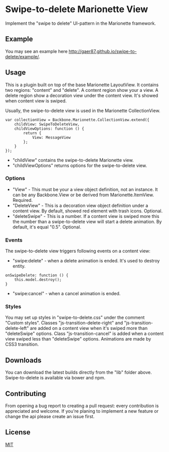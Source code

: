 # Swipe-to-delete Marionette View
Implement the "swipe to delete" UI-pattern in the Marionette framework.

## Example
You may see an example here http://gaer87.github.io/swipe-to-delete/example/.

## Usage
This is a plugin built on top of the base Marionette LayoutView. It contains two regions: "content" and "delete". A content region show your a view. A delete region show a decoration view under the content view. It's showed when content view is swiped.

Usually, the swipe-to-delete view is used in the Marionette CollectionView.

```
var collectionView = Backbone.Marionette.CollectionView.extend({
	childView: SwipeToDeleteView,
	childViewOptions: function () {
		return {
			View: MessageView
		};
	}
});
```

- "childView" contains the swipe-to-delete Marionette view.
- "childViewOptions" returns options for the swipe-to-delete view.

### Options
- "View" - This must be your a view object definition, not an instance. It can be any Backbone.View or be derived from Marionette.ItemView. Required.
- "DeleteView" - This is a decoration view object definition under a content view. By default, showed red element with trash icons. Optional.
- "deleteSwipe" - This is a number. If a content view is swiped more this the number than a swipe-to-delete view will start a delete animation. By default, it's equal "0.5". Optional.

### Events
The swipe-to-delete view triggers following events on a content view:
- "swipe:delete" - when a delete animation is ended. It's used to destroy entity.

```
onSwipeDelete: function () {
	this.model.destroy();
}
```

- "swipe:cancel" - when a cancel animation is ended.

### Styles
You may set up styles in "swipe-to-delete.css" under the comment "Custom styles". Classes "js-transition-delete-right" and "js-transition-delete-left" are added on a content view when it's swiped more than "deleteSwipe" options. Class "js-transition-cancel" is added when a content view swiped less than "deleteSwipe" options. Animations are made by CSS3 transition.

## Downloads
You can download the latest builds directly from the "lib" folder above. Swipe-to-delete is available via bower and npm.

## Contributing
From opening a bug report to creating a pull request: every contribution is appreciated and welcome. If you're planing to implement a new feature or change the api please create an issue first.

## License
[MIT](http://www.opensource.org/licenses/mit-license.php)